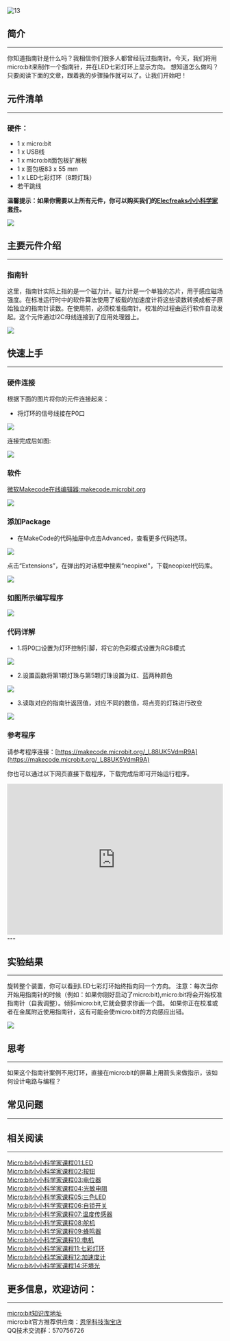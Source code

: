  ![13](https://i.imgur.com/xMxllOG.jpg) 

## 简介
---
你知道指南针是什么吗？我相信你们很多人都曾经玩过指南针。今天，我们将用micro:bit来制作一个指南针，并在LED七彩灯环上显示方向。 想知道怎么做吗？只要阅读下面的文章，跟着我的步骤操作就可以了。让我们开始吧！  

## 元件清单
---
### 硬件：
- 1 x micro:bit
- 1 x USB线
- 1 x micro:bit面包板扩展板
- 1 x 面包板83 x 55 mm
- 1 x LED七彩灯环（8颗灯珠） 
- 若干跳线

**温馨提示：如果你需要以上所有元件，你可以购买我们的[Elecfreaks小小科学家套件](https://item.taobao.com/item.htm?spm=a1z10.1-c-s.w4024-17803785896.2.18dc3f94XOgpWg&id=562837851877&scene=taobao_shop)。**

![](https://i.imgur.com/W4tseua.jpg)

## 主要元件介绍
---
### 指南针

这里，指南针实际上指的是一个磁力计。磁力计是一个单独的芯片，用于感应磁场强度。在标准运行时中的软件算法使用了板载的加速度计将这些读数转换成板子原始独立的指南针读数。在使用前，必须校准指南针。校准的过程由运行软件自动发起。这个元件通过I2C母线连接到了应用处理器上。

![](https://i.imgur.com/jWLNeqO.jpg) 

## 快速上手
---
### 硬件连接
根据下面的图片将你的元件连接起来：

- 将灯环的信号线接在P0口

![](https://i.imgur.com/8m3Efwt.jpg)

连接完成后如图:

![](https://i.imgur.com/L5VkXKE.jpg)

### 软件

[微软Makecode在线编辑器:makecode.microbit.org](https://makecode.microbit.org/)

![](https://i.imgur.com/JHZUvh2.png)

### 添加Package
- 在MakeCode的代码抽屉中点击Advanced，查看更多代码选项。

![](https://i.imgur.com/smtcNoB.png)

点击“Extensions”，在弹出的对话框中搜索“neopixel"，下载neopixel代码库。

![](https://i.imgur.com/umQwUC2.png)

### 如图所示编写程序

![](https://i.imgur.com/cO2ePSl.png)

### 代码详解
- 1.将P0口设置为灯环控制引脚，将它的色彩模式设置为RGB模式

![](https://i.imgur.com/ZOQqYle.png)

- 2.设置函数将第1颗灯珠与第5颗灯珠设置为红、蓝两种颜色

![](https://i.imgur.com/ZIFsp5w.png)

- 3.读取对应的指南针返回值，对应不同的数值，将点亮的灯珠进行改变

![](https://i.imgur.com/ZnswFuv.png)

### 参考程序
请参考程序连接：[https://makecode.microbit.org/_L88UK5VdmR9A](https://makecode.microbit.org/_L88UK5VdmR9A)

你也可以通过以下网页直接下载程序，下载完成后即可开始运行程序。

<div style="position:relative;height:0;padding-bottom:70%;overflow:hidden;"><iframe style="position:absolute;top:0;left:0;width:100%;height:100%;" src="https://makecode.microbit.org/#pub:_L88UK5VdmR9A" frameborder="0" sandbox="allow-popups allow-forms allow-scripts allow-same-origin"></iframe></div>  
---

## 实验结果
---
旋转整个装置，你可以看到LED七彩灯环始终指向同一个方向。
注意：每次当你开始用指南针的时候（例如：如果你刚好启动了micro:bit),micro:bit将会开始校准指南针（自我调整）。倾斜micro:bit,它就会要求你画一个圆。
如果你正在校准或者在金属附近使用指南针，这有可能会使micro:bit的方向感应出错。

![](https://i.imgur.com/HI0MDIB.gif)



## 思考
---
如果这个指南针案例不用灯环，直接在micro:bit的屏幕上用箭头来做指示，该如何设计电路与编程？

## 常见问题
---

## 相关阅读
---
[Micro:bit小小科学家课程01:LED](/Micro_bit_Starter_Kit_Lesson_01_LED_CN/)                          
[Micro:bit小小科学家课程02:按钮](/Micro_bit_Starter_Kit_Lesson_02_Button_CN/)      
[Micro:bit小小科学家课程03:电位器](/Micro_bit_Starter_Kit_Lesson_03_Trimpot_CN/)      
[Micro:bit小小科学家课程04:光敏电阻](/Micro_bit_Starter_Kit_Lesson_04_Photocell_CN/)      
[Micro:bit小小科学家课程05:三色LED](/Micro_bit_Starter_Kit_Lesson_05_RGB_LED_CN/)      
[Micro:bit小小科学家课程06:自锁开关](/Micro_bit_Starter_Kit_Lesson_06_Self_lock_Switch_CN/)     
[Micro:bit小小科学家课程07:温度传感器](/Micro_bit_Starter_Kit_Lesson_07_Temperature_Sensor_CN/)       
[Micro:bit小小科学家课程08:舵机](/Micro_bit_Starter_Kit_Lesson_08_Servo_CN/)      
[Micro:bit小小科学家课程09:蜂鸣器](/Micro_bit_Starter_Kit_Lesson_09_Buzzer_CN/)     
[Micro:bit小小科学家课程10:电机](/Micro_bit_Starter_Kit_Lesson_10_Motor_CN/)      
[Micro:bit小小科学家课程11:七彩灯环](/Micro_bit_Starter_Kit_Lesson_11_Rainbow_LED_CN/)      
[Micro:bit小小科学家课程12:加速度计](/Micro_bit_Starter_Kit_Lesson_12_Accelerometer_CN/)         
[Micro:bit小小科学家课程14:环境光](/Micro_bit_Starter_Kit_Lesson_14_Ambient_Light_CN/)      

## 更多信息，欢迎访问：
---
[micro:bit知识库地址](https://www.elecfreaks.com/learn-cn/)    
micro:bit官方推荐供应商：[恩孚科技淘宝店](https://shop69086944.taobao.com/?spm=a230r.7195193.1997079397.2.RSthR0)  
QQ技术交流群：570756726   




